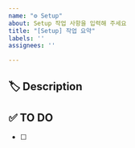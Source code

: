 ```yaml
---
name: "⚙️ Setup"
about: Setup 작업 사항을 입력해 주세요
title: "[Setup] 작업 요약"
labels: ''
assignees: ''

---
```


## 🏷 Description
<!-- 셋업 할 부분을 작성해 주세요. -->


## ✅ TO DO
<!-- 해야 할 일을 적어주세요. -->
- [ ] 


<!-- ## 💭 ETC -->
<!-- 기타 내용이 있을 경우 ETC 주석 해제 후 작성해 주세요 -->

